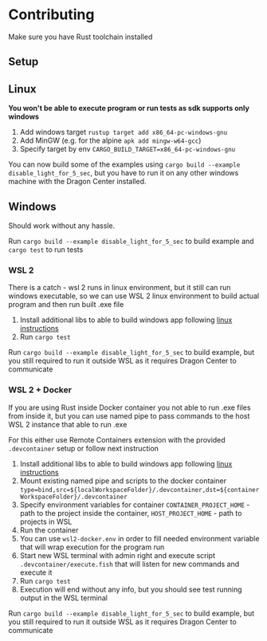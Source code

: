 # Contributing

Make sure you have Rust toolchain installed

## Setup

## Linux

**You won't be able to execute program or run tests as sdk supports only windows**

1. Add windows target `rustup target add x86_64-pc-windows-gnu`
2. Add MinGW (e.g. for the alpine `apk add mingw-w64-gcc`)
3. Specify target by env `CARGO_BUILD_TARGET=x86_64-pc-windows-gnu`

You can now build some of the examples using `cargo build --example disable_light_for_5_sec`, but you have to run it on any other windows machine with the Dragon Center installed.


## Windows

Should work without any hassle.

Run `cargo build --example disable_light_for_5_sec` to build example and `cargo test` to run tests

### WSL 2

There is a catch - wsl 2 runs in linux environment, but it still can run windows executable, so we can use WSL 2 linux environment to build actual program and then run built .exe file

1. Install additional libs to able to build windows app following [linux instructions](#linux)
2. Run `cargo test`

Run `cargo build --example disable_light_for_5_sec` to build example, but you still required to run it outside WSL as it requires Dragon Center to communicate


### WSL 2 + Docker

If you are using Rust inside Docker container you not able to run .exe files from inside it, but you can use named pipe to pass commands to the host WSL 2 instance that able to run .exe

For this either use Remote Containers extension with the provided `.devcontainer` setup or follow next instruction

1. Install additional libs to able to build windows app following [linux instructions](#linux)
2. Mount existing named pipe and scripts to the docker container `type=bind,src=${localWorkspaceFolder}/.devcontainer,dst=${containerWorkspaceFolder}/.devcontainer`
3. Specify environment variables for container `CONTAINER_PROJECT_HOME` - path to the project inside the container, `HOST_PROJECT_HOME` - path to projects in WSL
4. Run the container
5. You can use `wsl2-docker.env` in order to fill needed environment variable that will wrap execution for the program run
6. Start new WSL terminal with admin right and execute script `.devcontainer/execute.fish` that will listen for new commands and execute it
7. Run `cargo test`
8. Execution will end without any info, but you should see test running output in the WSL terminal


Run `cargo build --example disable_light_for_5_sec` to build example, but you still required to run it outside WSL as it requires Dragon Center to communicate